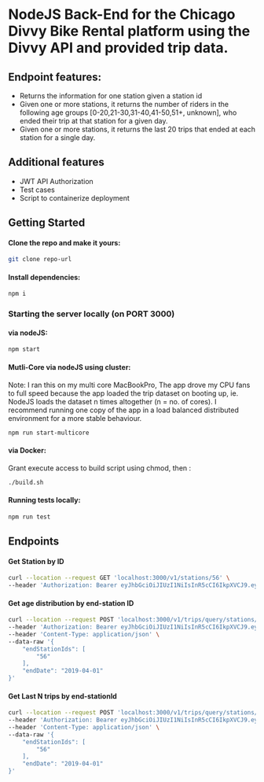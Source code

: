 # NodeJS Back-End for the Chicago Divvy Bike Rental platform using the Divvy API and provided trip data.


## Endpoint features:

 - Returns the information for one station given a station id  
 - Given one or more stations, it returns the number of riders in the following age groups [0-20,21-30,31-40,41-50,51+, unknown], who ended their trip at that station for a given day. 
 - Given one or more stations, it returns the last 20 trips that ended at each station for a single day.

## Additional features

 - JWT API Authorization
 - Test cases
 - Script to containerize deployment

## Getting Started

#### Clone the repo and make it yours:

```bash
git clone repo-url
```

#### Install dependencies:

```bash
npm i
```
### Starting the server locally (on PORT 3000)
#### via nodeJS:

```bash
npm start
```

#### Mutli-Core via nodeJS using cluster:
Note: I ran this on my multi core MacBookPro, The app drove my CPU fans to full speed because the app loaded the trip dataset on booting up, ie. NodeJS loads the dataset n times altogether (n = no. of cores). I recommend running one copy of the app in a load balanced distributed environment for a more stable behaviour.
```bash
npm run start-multicore
```

#### via Docker:
Grant execute access to build script using chmod, then :
```bash
./build.sh
```

#### Running tests locally:

```bash
npm run test
```



## Endpoints
#### Get Station by ID
```bash
curl --location --request GET 'localhost:3000/v1/stations/56' \
--header 'Authorization: Bearer eyJhbGciOiJIUzI1NiIsInR5cCI6IkpXVCJ9.eyJzdWIiOiJkaXZ2eSIsIm5hbWUiOiJ0ZXN0In0.VeWz823FdZY4X9CM0Zq_czLj14m5TKXB_HxGyGpySxc'
```
#### Get age distribution by end-station ID
```bash
curl --location --request POST 'localhost:3000/v1/trips/query/stations/end/riders/age' \
--header 'Authorization: Bearer eyJhbGciOiJIUzI1NiIsInR5cCI6IkpXVCJ9.eyJzdWIiOiJkaXZ2eSIsIm5hbWUiOiJ0ZXN0In0.VeWz823FdZY4X9CM0Zq_czLj14m5TKXB_HxGyGpySxc' \
--header 'Content-Type: application/json' \
--data-raw '{
    "endStationIds": [
        "56"
    ],
    "endDate": "2019-04-01"
}'
```
#### Get Last N trips by end-stationId
```bash
curl --location --request POST 'localhost:3000/v1/trips/query/stations/end/last?n=20' \
--header 'Authorization: Bearer eyJhbGciOiJIUzI1NiIsInR5cCI6IkpXVCJ9.eyJzdWIiOiJkaXZ2eSIsIm5hbWUiOiJ0ZXN0In0.VeWz823FdZY4X9CM0Zq_czLj14m5TKXB_HxGyGpySxc' \
--header 'Content-Type: application/json' \
--data-raw '{
    "endStationIds": [
        "56"
    ],
    "endDate": "2019-04-01"
}'
```


